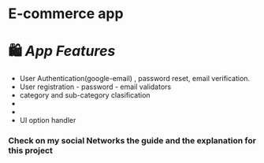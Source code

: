 # E-commerce app

  # :shopping: **_App Features_**
  * User Authentication(google-email) , password reset, email verification.
  * User registration - password - email validators
  * category and sub-category clasification
  * 
  * 
  * UI option handler 

 ### Check on my social Networks the guide and the explanation for this project 
